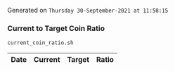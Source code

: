 Generated on `Thursday 30-September-2021 at 11:58:15`

### Current to Target Coin Ratio
`current_coin_ratio.sh`

Date|Current|Target|Ratio
---|---|---|---
